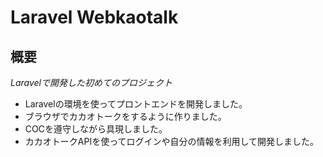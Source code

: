 # Laravel Webkaotalk

## 概要
*Laravelで開発した初めてのプロジェクト*
- Laravelの環境を使ってプロントエンドを開発しました。
- ブラウザでカカオトークをするように作りました。
- COCを遵守しながら具現しました。
- カカオトークAPIを使ってログインや自分の情報を利用して開発しました。